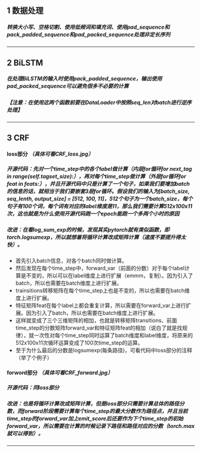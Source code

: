## 1 数据处理

##### 转换大小写、空格切割、使用低频词和填充词、使用pad_sequence和pack_padded_sequence和pad_packed_sequence处理非定长序列

----

## 2 BiLSTM

##### 在处理BiLSTM的输入时使用pack_padded_sequence，输出使用pad_packed_sequence可以避免很多不必要的计算
##### 【注意：在使用这两个函数前要在DataLoader中按照seq_len对batch进行逆序处理】

----

## 3 CRF

#### loss部分 *（具体可看CRF_loss.jpg）*
##### 开源代码：先对一个time_step中的各个label做计算（内层for循环for next_tag in range(self.tagset_size):），再对每个time_step做计算（外层for循环for feat in feats:），并且开源代码中只是计算了一个句子，如果我们要增加batch的信息的话，就相当于我们要嵌套3层for循环。假设我们的输入为[batch_size, seq_lenth, output_size] = [512, 100, 11]，512个句子为一个batch_size，每个句子有100个词，每个词有对应的label维度是11，那么我们需要计算512x100x11次，这也就是为什么使用开源代码跑一个epoch能跑一个多两个小时的原因

##### 改进：在看log_sum_exp的时候，发现其实pytorch就有类似函数，即torch.logsumexp，所以就想着将循环计算改成矩阵计算（速度不要提升得太快）。
- 首先引入batch信息，对各个batch同时做计算。
- 然后发现在每个time_step中，forward_var（前面的分数）对于每个label计算是不变的，所以可以在label维度上进行扩展（emmm，复制）。因为引入了batch，所以也需要在batch维度上进行扩展。
- trainsitions转移矩阵在每个time_step上也是不变的，所以也需要在batch维度上进行扩展。
- 特征矩阵feat在每个label上都会重复计算，所以需要在forward_var上进行扩展。因为引入了batch，所以也需要在batch维度上进行扩展。
- 这样就变成了三个三维矩阵的相加，也就是转移矩阵transitions、前面time_step的分数矩阵forward_var和特征矩阵feat的相加（说白了就是找规律），就一次性对每个time_step同时运算了batch维度和label维度，将原来的512x100x11次循环运算变成了100次time_step的运算。
- 至于为什么最后的分数是logsumexp(每条路径)，可看代码中loss部分的注释（举了个例子）

#### forword部分 *（具体可看CRF_forward.jpg）*
##### 开源代码：同loss部分

##### 改进：也是将循环计算改成矩阵计算，但是loss部分只需要计算总体的路径分数，而forward阶段需要计算每个time_step的最大分数作为路径点，并且当前time_step的forward_var加上emit_score后还要作为下个time_step的初始forward_var，所以需要在计算的时候记录下路径和路径对应的分数（torch.max就可以得到）。

---